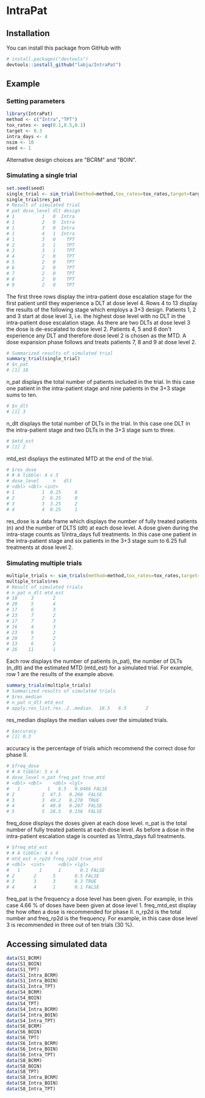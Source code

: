 # IntraPat

## Installation

You can install this package from GitHub with
``` r
# install.packages("devtools")
devtools::install_github("labja/IntraPat")
```

## Example

### Setting parameters 
``` r
library(IntraPat)
method <- c("Intra","TPT")
tox_rates <- seq(0.1,0.5,0.1)
target <- 0.3
intra_days <- 4
nsim <- 10
seed <- 1
```
Alternative design choices are "BCRM" and "BOIN".
### Simulating a single trial
``` r
set.seed(seed)
single_trial <- sim_trial(method=method,tox_rates=tox_rates,target=target,intra_days=intra_days)
single_trial$res_pat
# Result of simulated trial
# pat dose_level dlt design
# 1          1   0  Intra
# 1          2   0  Intra
# 1          3   0  Intra
# 1          4   1  Intra
# 1          3   0    TPT
# 2          3   1    TPT
# 3          3   1    TPT
# 4          2   0    TPT
# 5          2   0    TPT
# 6          2   0    TPT
# 7          2   0    TPT
# 8          2   0    TPT
# 9          2   0    TPT
```
The first three rows display the intra-patient dose escalation stage for the first patient until they experience a DLT at dose level 4. Rows 4 to 13 display the results of the following stage which employs a 3+3 design. Patients 1, 2 and 3 start at dose level 3, i.e. the highest dose level with no DLT in the intra-patient dose escalation stage. As there are two DLTs at dose level 3 the dose is de-escalated to dose level 2. Patients 4, 5 and 6 don't experience any DLT and therefore dose level 2 is chosen as the MTD. A dose expansion phase follows and treats patients 7, 8 and 9 at dose level 2.
``` r
# Summarized results of simulated trial
summary_trial(single_trial)
# $n_pat
# [1] 10
```
n_pat displays the total number of patients included in the trial. In this case one patient in the intra-patient stage and nine patients in the 3+3 stage sums to ten. 
``` r
# $n_dlt
# [1] 3
```
n_dlt displays the total number of DLTs in the trial. In this case one DLT in the intra-patient stage and two DLTs in the 3+3 stage sum to three.
``` r
# $mtd_est
# [1] 2
```
mtd_est displays the estimated MTD at the end of the trial.
``` r
# $res_dose
# # A tibble: 4 x 3
# dose_level     n   dlt
# <dbl> <dbl> <int>
# 1          1  0.25     0
# 2          2  6.25     0
# 3          3  3.25     2
# 4          4  0.25     1
```
res_dose is a data frame which displays the number of fully treated patients (n) and the number of DLTS (dlt) at each dose level. A dose given during the intra-stage counts as 1/intra_days full treatments. In this case one patient in the intra-patient stage and six patients in the 3+3 stage sum to 6.25 full treatments at dose level 2.
### Simulating multiple trials
``` r
multiple_trials <- sim_trials(method=method,tox_rates=tox_rates,target=target,intra_days=intra_days,nsim=nsim,seed=seed)
multiple_trials$res
# Result of simulated trials
# n_pat n_dlt mtd_est
# 10     3       2
# 20     5       4
# 17     6       3
# 23     7       2
# 17     7       3
# 16     4       3
# 23     9       2
# 20     7       2
# 13     6       2
# 26    11       1
```
Each row displays the number of patients (n_pat), the number of DLTs (n_dlt) and the estimated MTD (mtd_est) for a simulated trial. For example, row 1 are the results of the example above.
``` r
summary_trials(multiple_trials)
# Summarized results of simulated trials
# $res_median
# n_pat n_dlt mtd_est
# apply.res_list.res..2..median.  18.5   6.5       2
```
res_median displays the median values over the simulated trials.
``` r
# $accuracy
# [1] 0.3
```
accuracy is the percentage of trials which recommend the correct dose for phase II. 
``` r
# $freq_dose
# # A tibble: 5 x 4
# dose_level n_pat freq_pat true_mtd
# <dbl> <dbl>    <dbl> <lgl>   
#   1          1   8.5   0.0466 FALSE   
# 2          2  47.5   0.260  FALSE   
# 3          3  49.2   0.270  TRUE    
# 4          4  48.8   0.267  FALSE   
# 5          5  28.5   0.156  FALSE   
```
freq_dose displays the doses given at each dose level. n_pat is the total number of fully treated patients at each dose level. As before a dose in the intra-patient escalation stage is counted as 1/intra_days full treatments. 
``` r
# $freq_mtd_est
# # A tibble: 4 x 4
# mtd_est n_rp2d freq_rp2d true_mtd
# <dbl>  <int>     <dbl> <lgl>   
#   1       1      1       0.1 FALSE   
# 2       2      5       0.5 FALSE   
# 3       3      3       0.3 TRUE    
# 4       4      1       0.1 FALSE   
```
freq_pat is the frequency a dose level has been given. For example, in this case 4.66 % of doses have been given at dose level 1. freq_mtd_est display the how often a dose is recommended for phase II. n_rp2d is the total number and freq_rp2d is the frequency. For example, in this case dose level 3 is recommended in three out of ten trials (30 %).

## Accessing simulated data

``` r
data(S1_BCRM)
data(S1_BOIN)
data(S1_TPT)
data(S1_Intra_BCRM)
data(S1_Intra_BOIN)
data(S1_Intra_TPT)
data(S4_BCRM)
data(S4_BOIN)
data(S4_TPT)
data(S4_Intra_BCRM)
data(S4_Intra_BOIN)
data(S4_Intra_TPT)
data(S6_BCRM)
data(S6_BOIN)
data(S6_TPT)
data(S6_Intra_BCRM)
data(S6_Intra_BOIN)
data(S6_Intra_TPT)
data(S8_BCRM)
data(S8_BOIN)
data(S8_TPT)
data(S8_Intra_BCRM)
data(S8_Intra_BOIN)
data(S8_Intra_TPT)
```

